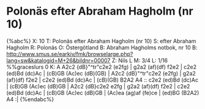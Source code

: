# Polonäs efter Abraham Hagholm (nr 10)

{%abc%}
X: 10
T: Polonäs efter Abraham Hagholm (nr 10)
S: efter Abraham Hagholm
R: Polonäs
O: Östergötland
B: Abraham Hagholms notbok, nr 10
B: http://www.smus.se/earkiv/fmk/browselarge.php?lang=sw&katalogid=M+26&bildnr=00007
Z: Nils L
M: 3/4
L: 1/16
%%graceslurs 0
K: A
A2c2 {dB}"^tr"c2e2 (e2fg) | g2a2 (af)(df) f2e2 | c2e2 (ed)Bd (dc)Ac | (cB)GB (Ac)ec (dB)(GB) |
A2c2 {dB}"^tr"c2e2 (e2fg) | g2a2 (af)(df) f2e2 | c2e2 (ed)Bd (dc)Ac | (cB)(GB) B2A2 A4 ::
c2e2 (ed)Bd (dc)Ac | (cB)GB (Ac)ec (dB)GB | A2c2 {dB}c2e2 e2fg | g2a2 (af)(df) f2e2 |
c2e2 (ed)Bd (dc)Ac | (cB)GB (Ac)ec (dB)GB | (Ac)ea (ag)af (fe)ce | (ed)BG (B2A2) A4 :|
{%endabc%}
